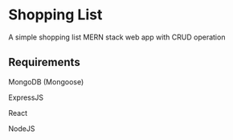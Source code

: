 # Shopping List

A simple shopping list MERN stack web app with CRUD operation

## Requirements

MongoDB (Mongoose)

ExpressJS

React

NodeJS
